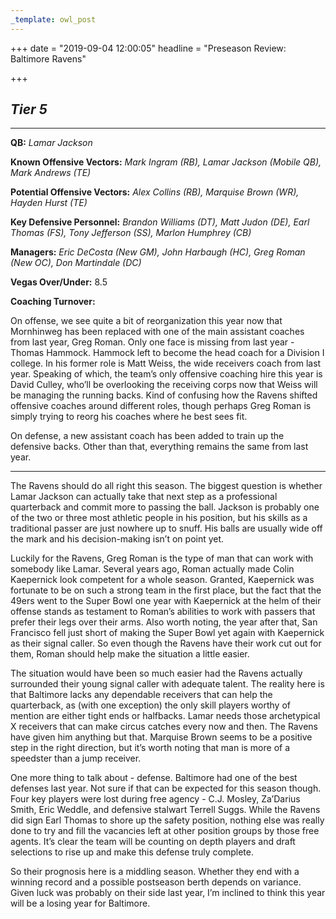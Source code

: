 ```yaml
---
_template: owl_post
---
```


+++
date = "2019-09-04 12:00:05"
headline = "Preseason Review: Baltimore Ravens"

+++
## **_Tier 5_**

***

**QB:** _Lamar Jackson_

**Known Offensive Vectors:** _Mark Ingram (RB), Lamar Jackson (Mobile QB), Mark Andrews (TE)_

**Potential Offensive Vectors:** _Alex Collins (RB), Marquise Brown (WR), Hayden Hurst (TE)_

**Key Defensive Personnel:** _Brandon Williams (DT), Matt Judon (DE), Earl Thomas (FS), Tony Jefferson (SS), Marlon Humphrey (CB)_

**Managers:** _Eric DeCosta (New GM), John Harbaugh (HC), Greg Roman (New OC), Don Martindale (DC)_

**Vegas Over/Under:** 8.5

**Coaching Turnover:**

On offense, we see quite a bit of reorganization this year now that Mornhinweg has been replaced with one of the main assistant coaches from last year, Greg Roman. Only one face is missing from last year - Thomas Hammock. Hammock left to become the head coach for a Division I college. In his former role is Matt Weiss, the wide receivers coach from last year. Speaking of which, the team’s only offensive coaching hire this year is David Culley, who’ll be overlooking the receiving corps now that Weiss will be managing the running backs. Kind of confusing how the Ravens shifted offensive coaches around different roles, though perhaps Greg Roman is simply trying to reorg his coaches where he best sees fit.

On defense, a new assistant coach has been added to train up the defensive backs. Other than that, everything remains the same from last year.

***

The Ravens should do all right this season. The biggest question is whether Lamar Jackson can actually take that next step as a professional quarterback and commit more to passing the ball. Jackson is probably one of the two or three most athletic people in his position, but his skills as a traditional passer are just nowhere up to snuff. His balls are usually wide off the mark and his decision-making isn’t on point yet.

Luckily for the Ravens, Greg Roman is the type of man that can work with somebody like Lamar. Several years ago, Roman actually made Colin Kaepernick look competent for a whole season. Granted, Kaepernick was fortunate to be on such a strong team in the first place, but the fact that the 49ers went to the Super Bowl one year with Kaepernick at the helm of their offense stands as testament to Roman’s abilities to work with passers that prefer their legs over their arms. Also worth noting, the year after that, San Francisco fell just short of making the Super Bowl yet again with Kaepernick as their signal caller. So even though the Ravens have their work cut out for them, Roman should help make the situation a little easier.

The situation would have been so much easier had the Ravens actually surrounded their young signal caller with adequate talent. The reality here is that Baltimore lacks any dependable receivers that can help the quarterback, as (with one exception) the only skill players worthy of mention are either tight ends or halfbacks. Lamar needs those archetypical X receivers that can make circus catches every now and then. The Ravens have given him anything but that. Marquise Brown seems to be a positive step in the right direction, but it’s worth noting that man is more of a speedster than a jump receiver.

One more thing to talk about - defense. Baltimore had one of the best defenses last year. Not sure if that can be expected for this season though. Four key players were lost during free agency - C.J. Mosley, Za’Darius Smith, Eric Weddle, and defensive stalwart Terrell Suggs. While the Ravens did sign Earl Thomas to shore up the safety position, nothing else was really done to try and fill the vacancies left at other position groups by those free agents. It’s clear the team will be counting on depth players and draft selections to rise up and make this defense truly complete.

So their prognosis here is a middling season. Whether they end with a winning record and a possible postseason berth depends on variance. Given luck was probably on their side last year, I’m inclined to think this year will be a losing year for Baltimore.
